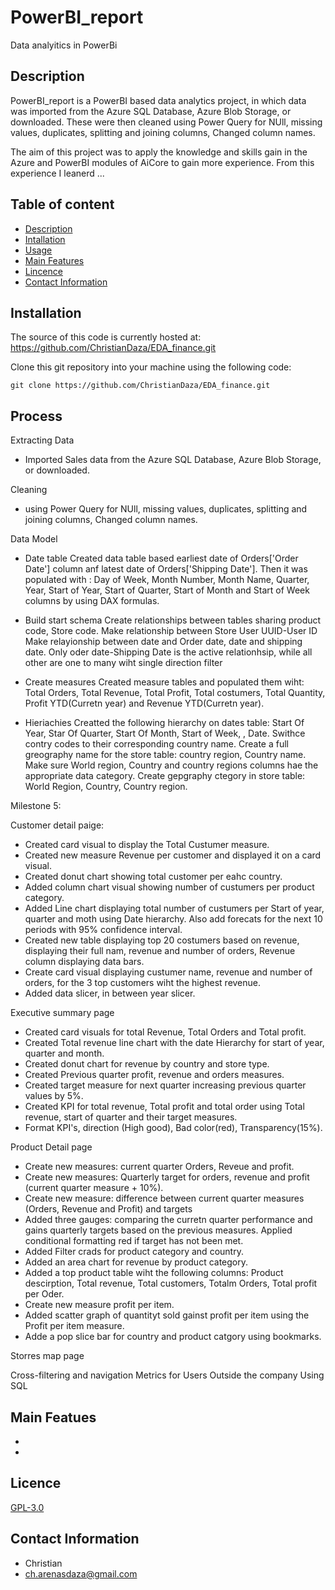 # PowerBI_report
Data analyitics in PowerBi

## Description
 
PowerBI_report is a PowerBI based data analytics project, in which data was imported from the Azure SQL Database,  Azure Blob Storage, or downloaded. These were then cleaned using Power Query for NUll, missing values, duplicates, splitting and joining columns, Changed column names. 

The aim of this project was to apply the knowledge and skills gain in the Azure and PowerBI modules of AiCore to gain more experience. From this experience I leanerd  ...

## Table of content

- [Description](#Description)
- [Intallation](#Intallation)
- [Usage](#Usage)
- [Main Features](#Main_Features)
- [Lincence](#Licence)
- [Contact Information](#Contact_information)


## Installation

 The source of this code is currently hosted at: https://github.com/ChristianDaza/EDA_finance.git

Clone this git repository into your machine using the following code:
```
git clone https://github.com/ChristianDaza/EDA_finance.git
```


## Process
Extracting Data
- Imported Sales data from the Azure SQL Database,  Azure Blob Storage, or downloaded.

Cleaning
- using Power Query for NUll, missing values, duplicates, splitting and joining columns, Changed column names. 

Data Model
- Date table
   Created data table  based earliest date of  Orders['Order Date'] column anf latest date of Orders['Shipping Date']. Then     it  was populated with : Day of Week, Month Number, Month Name, Quarter, Year, Start of Year, Start of Quarter, Start of     Month and  Start of Week columns by using DAX formulas.

- Build start schema
  Create relationships  between tables sharing product code, Store code.
  Make relationship between  Store User UUID-User ID
  Make relayionship between date and Order date, date and shipping date.
  Only oder date-Shipping Date  is the active relationhsip, while all other  are one to many  wiht single direction filter

- Create measures
  Created measure tables and populated them wiht: Total Orders, Total Revenue, Total Profit, Total costumers, Total Quantity, Profit YTD(Curretn year) and Revenue YTD(Curretn year).


 - Hieriachies 
    Creatted the following hierarchy on dates table: Start Of Year, Star Of Quarter, Start Of Month, Start of Week, , Date.
    Swithce contry codes to their corresponding country name.
    Create a full greography name for the store table: country region, Country name.
    Make sure World region, Country and country regions columns hae the appropriate data category.
   Create gepgraphy ctegory in store table: World Region, Country, Country region.
   
Milestone 5: 

Customer detail paige:
- Created card visual to display the Total Custumer measure.
- Created  new measure  Revenue per customer and displayed it on a card visual.
- Created donut chart  showing total customer per eahc country.
- Added column chart visual showing  number of custumers per product category.
- Added Line chart  displaying total number of custumers per Start of year, quarter and moth using Date hierarchy. Also add forecats for the next 10 periods with 95% confidence interval.
- Created  new table displaying top 20 costumers based on revenue, displaying their full nam, revenue and number of orders, Revenue column displaying data bars.
- Create card visual displaying custumer name, revenue and number of orders, for the 3 top customers wiht the highest revenue.
- Added data slicer, in between year slicer.

Executive summary page
- Created card visuals for total Revenue, Total Orders and Total profit.
- Created  Total revenue line chart with the date Hierarchy for start of year, quarter and month.
- Created donut chart  for revenue by country and store type.
- Created Previous quarter profit, revenue and orders measures.
- Created target measure for next quarter increasing previous quarter values by 5%.
- Created KPI for total revenue, Total profit and total order using Total revenue, start of quarter and their target measures.
- Format KPI's, direction (High good), Bad color(red), Transparency(15%).


Product Detail page
- Create new measures: current quarter Orders, Reveue and profit.
- Create new measures: Quarterly target for orders, revenue and profit (current quarter measure + 10%).
- Create new measure: difference between current quarter measures (Orders, Revenue and Profit) and targets
- Added three gauges: comparing the curretn quarter performance and gains quarterly targets based on the previous measures. Applied conditional formatting  red if target has not been met.
- Added Filter crads for product category and country.
- Added an area chart for revenue by product category.
- Added a top product table wiht the following columns: Product descirption, Total revenue, Total customers, Totalm Orders, Total profit per Oder.
- Create new measure profit per item.
- Added scatter graph  of quantityt sold gainst profit per item using the Profit per item measure.
- Adde a pop slice bar for country and product catgory using bookmarks.



Storres map page

Cross-filtering and navigation
Metrics for Users Outside the company Using SQL





## Main Featues

- 
-  

## Licence
[GPL-3.0](https://github.com/ChristianDaza/PowerBI_report/blob/main/LICENSE)

## Contact Information
- Christian
- ch.arenasdaza@gmail.com
